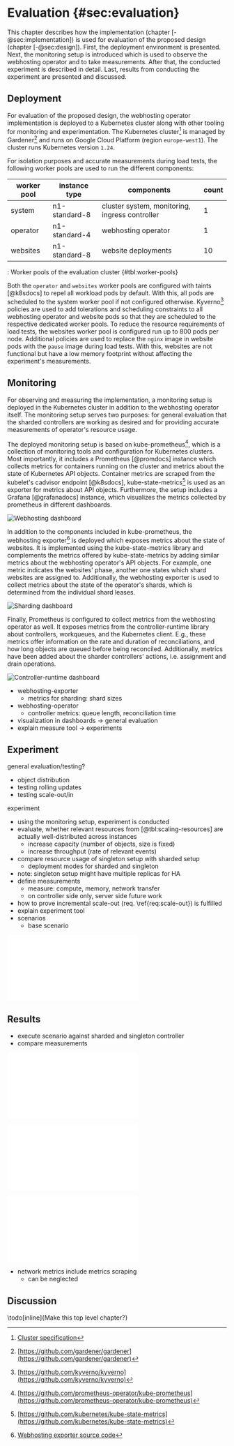 # Evaluation {#sec:evaluation}

This chapter describes how the implementation (chapter [-@sec:implementation]) is used for evaluation of the proposed design (chapter [-@sec:design]).
First, the deployment environment is presented.
Next, the monitoring setup is introduced which is used to observe the webhosting operator and to take measurements.
After that, the conducted experiment is described in detail.
Last, results from conducting the experiment are presented and discussed.

## Deployment

For evaluation of the proposed design, the webhosting operator implementation is deployed to a Kubernetes cluster along with other tooling for monitoring and experimentation.
The Kubernetes cluster[^shoot] is managed by Gardener[^gardener] and runs on Google Cloud Platform (region `europe-west1`).
The cluster runs Kubernetes version `1.24`.

For isolation purposes and accurate measurements during load tests, the following worker pools are used to run the different components:

| worker pool | instance type | components                                     | count |
|-------------|---------------|------------------------------------------------|-------|
| system      | n1-standard-8 | cluster system, monitoring, ingress controller | 1     |
| operator    | n1-standard-4 | webhosting operator                            | 1     |
| websites    | n1-standard-8 | website deployments                            | 10    |

: Worker pools of the evaluation cluster {#tbl:worker-pools}

Both the `operator` and `websites` worker pools are configured with taints [@k8sdocs] to repel all workload pods by default.
With this, all pods are scheduled to the system worker pool if not configured otherwise.
Kyverno[^kyverno] policies are used to add tolerations and scheduling constraints to all webhosting operator and website pods so that they are scheduled to the respective dedicated worker pools.
To reduce the resource requirements of load tests, the websites worker pool is configured run up to 800 pods per node.
Additional policies are used to replace the `nginx` image in website pods with the `pause` image during load tests.
With this, websites are not functional but have a low memory footprint without affecting the experiment's measurements.

[^shoot]: [Cluster specification](https://github.com/timebertt/kubernetes-controller-sharding/blob/master/webhosting-operator/shoot.yaml)
[^gardener]: [https://github.com/gardener/gardener](https://github.com/gardener/gardener)
[^kyverno]: [https://github.com/kyverno/kyverno](https://github.com/kyverno/kyverno)

## Monitoring

For observing and measuring the implementation, a monitoring setup is deployed in the Kubernetes cluster in addition to the webhosting operator itself.
The monitoring setup serves two purposes: for general evaluation that the sharded controllers are working as desired and for providing accurate measurements of operator's resource usage.

The deployed monitoring setup is based on kube-prometheus[^kube-prometheus], which is a collection of monitoring tools and configuration for Kubernetes clusters.
Most importantly, it includes a Prometheus [@promdocs] instance which collects metrics for containers running on the cluster and metrics about the state of Kubernetes API objects.
Container metrics are scraped from the kubelet's cadvisor endpoint [@k8sdocs], kube-state-metrics[^kube-state-metrics] is used as an exporter for metrics about API objects.
Furthermore, the setup includes a Grafana [@grafanadocs] instance, which visualizes the metrics collected by prometheus in different dashboards.

![Webhosting dashboard](../assets/dashboard-webhosting.png)

In addition to the components included in kube-prometheus, the webhosting exporter[^webhosting-exporter] is deployed which exposes metrics about the state of websites.
It is implemented using the kube-state-metrics library and complements the metrics offered by kube-state-metrics by adding similar metrics about the webhosting operator's API objects.
For example, one metric indicates the websites' phase, another one states which shard websites are assigned to.
Additionally, the webhosting exporter is used to collect metrics about the state of the operator's shards, which is determined from the individual shard leases.

![Sharding dashboard](../assets/dashboard-sharding.png)

Finally, Prometheus is configured to collect metrics from the webhosting operator as well.
It exposes metrics from the controller-runtime library about controllers, workqueues, and the Kubernetes client.
E.g., these metrics offer information on the rate and duration of reconciliations, and how long objects are queued before being reconciled.
Additionally, metrics have been added about the sharder controllers' actions, i.e. assignment and drain operations.

![Controller-runtime dashboard](../assets/dashboard-controller-runtime.png)


- webhosting-exporter
  - metrics for sharding: shard sizes
- webhosting-operator
  - controller metrics: queue length, reconciliation time
- visualization in dashboards -> general evaluation
- explain measure tool -> experiments

[^kube-prometheus]: [https://github.com/prometheus-operator/kube-prometheus](https://github.com/prometheus-operator/kube-prometheus)
[^kube-state-metrics]: [https://github.com/kubernetes/kube-state-metrics](https://github.com/kubernetes/kube-state-metrics)
[^webhosting-exporter]: [Webhosting exporter source code](https://github.com/timebertt/kubernetes-controller-sharding/tree/master/webhosting-operator/cmd/webhosting-exporter)

## Experiment

general evaluation/testing?

- object distribution
- testing rolling updates
- testing scale-out/in

experiment

- using the monitoring setup, experiment is conducted
- evaluate, whether relevant resources from [@tbl:scaling-resources] are actually well-distributed across instances
  - increase capacity (number of objects, size is fixed)
  - increase throughput (rate of relevant events)
- compare resource usage of singleton setup with sharded setup
  - deployment modes for sharded and singleton
- note: singleton setup might have multiple replicas for HA
- define measurements
  - measure: compute, memory, network transfer
  - on controller side only, server side future work
- how to prove incremental scale-out (req. \ref{req:scale-out}) is fulfilled
- explain experiment tool
- scenarios
  - base scenario

![Load generated by experiment](../results/base-cpu.pdf)

## Results

- execute scenario against sharded and singleton controller
- compare measurements

![CPU usage by pod](../results/base-cpu.pdf)

![Memory usage by pod](../results/base-memory.pdf)

![Network bandwidth by pod](../results/base-network.pdf)

- network metrics include metrics scraping
  - can be neglected

## Discussion

\todo[inline]{Make this top level chapter?}
